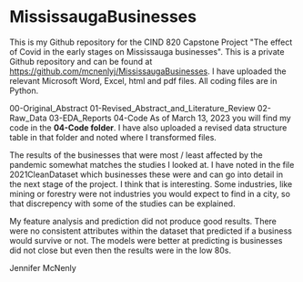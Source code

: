 # MississaugaBusinesses
This is my Github repository for the CIND 820 Capstone Project "The effect of Covid in the early stages on Mississauga businesses". This is a private 
Github repository and can be found at https://github.com/mcnenlyj/MississaugaBusinesses.  I have uploaded the relevant Microsoft Word, Excel, html and pdf 
files.  All coding files are in Python.

00-Original_Abstract 
01-Revised_Abstract_and_Literature_Review
02-Raw_Data
03-EDA_Reports
04-Code
As of March 13, 2023 you will find my code in the <b>04-Code folder</b>.  I have also uploaded a revised data structure table in that folder and noted where I transformed files.  

The results of the businesses that were most / least affected by the pandemic somewhat matches the studies I looked at.  I have noted in the file 2021CleanDataset which businesses these were and can go into detail in the next stage of the project.  I think that is interesting. Some industries, like mining or forestry were not industries you would expect to find in a city, so that discrepency with some of the studies can be explained.  

My feature analysis and prediction did not produce good results.  There were no consistent attributes within the dataset that predicted if a business would survive or not.  The models were better at predicting is businesses did not close but even then the results were in the low 80s.

Jennifer McNenly

